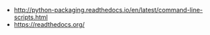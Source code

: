 - http://python-packaging.readthedocs.io/en/latest/command-line-scripts.html
- https://readthedocs.org/